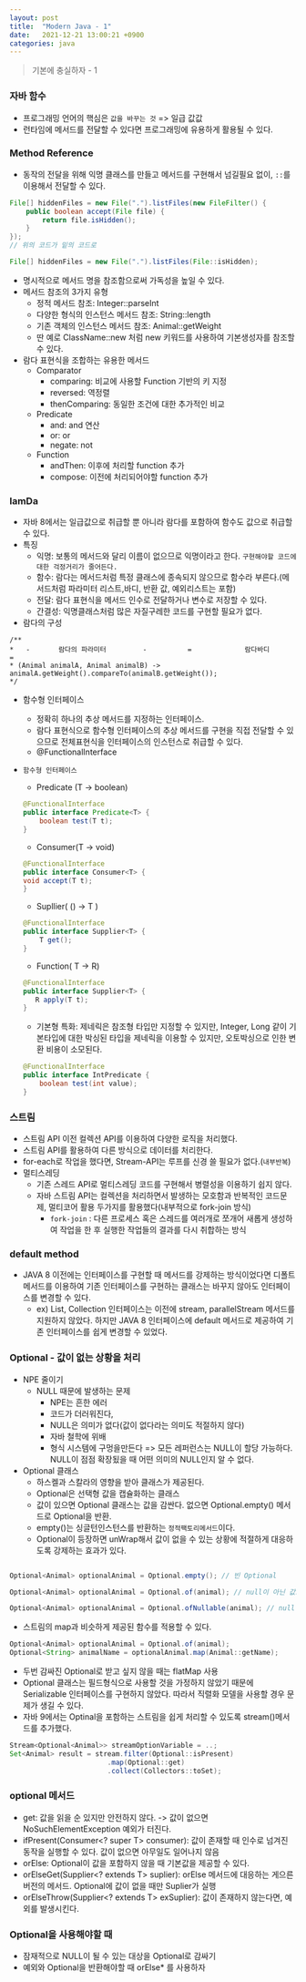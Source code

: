 ```yaml
---
layout: post
title:  "Modern Java - 1"
date:   2021-12-21 13:00:21 +0900
categories: java
---
```


> 기본에 충실하자 - 1

### 자바 함수
- 프로그래밍 언어의 핵심은 `값을 바꾸는 것` => 일급 값값
- 런타임에 메서드를 전달할 수 있다면 프로그래밍에 유용하게 활용될 수 있다.

### Method Reference
- 동작의 전달을 위해 익명 클래스를 만들고 메서드를 구현해서 넘길필요 없이, `::`를 이용해서 전달할 수 있다.
```java
File[] hiddenFiles = new File(".").listFiles(new FileFilter() {
    public boolean accept(File file) {
        return file.isHidden();
    }
});
// 위의 코드가 밑의 코드로

File[] hiddenFiles = new File(".").listFiles(File::isHidden);

```

- 명시적으로 메서드 명을 참조함으로써 가독성을 높일 수 있다.
- 메서드 참조의 3가지 유형
    - 정적 메서드 참조: Integer::parseInt
    - 다양한 형식의 인스턴스 메서드 참조: String::length
    - 기존 객체의 인스턴스 메서드 참조: Animal::getWeight
    - 딴 예로 ClassName::new 처럼 new 키워드를 사용하여 기본생성자를 참조할 수 있다.
- 람다 표현식을 조합하는 유용한 메서드
    - Comparator
        - comparing: 비교에 사용할 Function 기반의 키 지정
        - reversed: 역정렬
        - thenComparing: 동일한 조건에 대한 추가적인 비교
    - Predicate
        - and: and 연산
        - or: or
        - negate: not
    - Function
        - andThen: 이후에 처리할 function 추가
        - compose: 이전에 처리되어야할 function 추가

### lamDa

- 자바 8에서는 일급값으로 취급할 뿐 아니라 람다를 포함하여 함수도 값으로 취급할 수 있다.
- 특징
    - 익명: 보통의 메서드와 달리 이름이 없으므로 익명이라고 한다. `구현해야할 코드에 대한 걱정거리가 줄어든다.`
    - 함수: 람다는 메서드처럼 특정 클래스에 종속되지 않으므로 함수라 부른다.(메서드처럼 파라미터 리스트,바디, 반환 값, 예외리스트는 포함)
    - 전달: 람다 표현식을 메서드 인수로 전달하거나 변수로 저장할 수 있다.
    - 간결성: 익명클래스처럼 많은 자질구레한 코드를 구현할 필요가 없다.
- 람다의 구성

```
/**
*   -       람다의 파라미터         -          =             람다바디                =
* (Animal animalA, Animal animalB) -> animalA.getWeight().compareTo(animalB.getWeight());
*/

```
- 함수형 인터페이스
    - 정확히 하나의 추상 메서드를 지정하는 인터페이스.
    - 람다 표현식으로 함수형 인터페이스의 추상 메서드를 구현을 직접 전달할 수 있으므로 전체표현식을 인터페이스의 인스턴스로 취급할 수 있다.
    - @FunctionalInterface

- `함수형 인터페이스` 
    - Predicate (T -> boolean)
    
    ```java
    @FunctionalInterface
    public interface Predicate<T> {
        boolean test(T t);
    }
    ```

    - Consumer(T -> void)
     ```java
    @FunctionalInterface
    public interface Consumer<T> {
	void accept(T t);
    }
    ````

    - Supllier( () -> T )
    ```java
    @FunctionalInterface
    public interface Supplier<T> {
        T get();
    }
    ```

    - Function( T -> R)
     ```java
    @FunctionalInterface
    public interface Supplier<T> {
        R apply(T t);
    }
    ```

    - 기본형 특화: 제네릭은 참조형 타입만 지정할 수 있지만, Integer, Long 같이 기본타입에 대한 박싱된 타입을 제네릭을 이용할 수 있지만, 오토박싱으로 인한 변환 비용이 소모된다.
    ```java
    @FunctionalInterface
    public interface IntPredicate {
        boolean test(int value);
    }
    ```

### 스트림
- 스트림 API 이전 컬렉션 API를 이용하여 다양한 로직을 처리했다.
- 스트림 API를 활용하여 다른 방식으로 데이터를 처리한다.
- for-each로 작업을 했다면, Stream-API는 루프를 신경 쓸 필요가 없다.(`내부반복`)
- 멀티스레딩
    - 기존 스레드 API로 멀티스레딩 코드를 구현해서 병렬성을 이용하기 쉽지 않다.
    - 자바 스트림 API는 컬렉션을 처리하면서 발생하는 모호함과 반복적인 코드문제, 멀티코어 활용 두가지를 활용했다(내부적으로 fork-join 방식)
        - `fork-join` : 다른 프로세스 혹은 스레드를 여러개로 쪼개어 새롭게 생성하여 작업을 한 후 실행한 작업들의 결과를 다시 취합하는 방식

### default method
- JAVA 8 이전에는 인터페이스를 구현할 때 메서드를 강제하는 방식이었다면 디폴트 메서드를 이용하여 기존 인터페이스를 구현하는 클래스는 바꾸지 않아도 인터페이스를 변경할 수 있다.
    - ex) List, Collection 인터페이스는 이전에 stream, parallelStream 메서드를 지원하지 않았다. 하지만 JAVA 8 인터페이스에 default 메서드로 제공하여 기존 인터페이스를 쉽게 변경할 수 있었다.



### Optional - 값이 없는 상황을 처리
- NPE 줄이기
    - NULL 때문에 발생하는 문제
        - NPE는 흔한 에러
        - 코드가 더러워진다,
        - NULL은 의미가 없다(값이 없다라는 의미도 적절하지 않다)
        - 자바 철학에 위배
        - 형식 시스템에 구멍을만든다 => 모든 레퍼런스는 NULL이 할당 가능하다. NULL이 점점 확장됬을 때 어떤 의미의 NULL인지 알 수 없다.
- Optional 클래스
    - 하스켈과 스칼라의 영향을 받아 클래스가 제공된다.
    - Optional은 선택형 값을 캡슐화하는 클래스
    - 값이 있으면 Optional 클래스는 값을 감싼다. 없으면 Optional.empty() 메서드로 Optional을 반환.
    - empty()는 싱글턴인스턴스를 반환하는 `정적팩토리메서드`이다.
    - Optional이 등장하면 unWrap해서 값이 없을 수 있는 상황에 적절하게 대응하도록 강제하는 효과가 있다.

```java

Optional<Animal> optionalAnimal = Optional.empty(); // 빈 Optional

Optional<Animal> optionalAnimal = Optional.of(animal); // null이 아닌 값으로 Optional 

Optional<Animal> optionalAnimal = Optional.ofNullable(animal); // null 값을 Optional로 만들기, animal이 null이면 Optional 빈객체가 반환

```

- 스트림의 map과 비슷하게 제공된 함수를 적용할 수 있다. 

```java
Optional<Animal> optionalAnimal = Optional.of(animal); 
Optional<String> animalName = optionalAnimal.map(Animal::getName);
```
 
- 두번 감싸진 Optional로 받고 싶지 않을 때는 flatMap 사용
- Optional 클래스는 필드형식으로 사용할 것을 가정하지 않았기 때문에 Serializable 인터페이스를 구현하지 않았다. 따라서 직렬화 모델을 사용할 경우 문제가 생길 수 있다.
- 자바 9에서는 Optinal을 포함하는 스트림을 쉽게 처리할 수 있도록 stream()메서드를 추가했다.

```java
Stream<Optional<Animal>> streamOptionVariable = ..;
Set<Animal> result = stream.filter(Optional::isPresent)
                        .map(Optional::get)
                        .collect(Collectors::toSet);

```


### optional 메서드
- get: 값을 읽을 순 있지만 안전하지 않다. -> 값이 없으면 NoSuchElementException 예외가 터진다.
- ifPresent(Consumer<? super T> consumer): 값이 존재할 때 인수로 넘겨진 동작을 실행할 수 있다. 값이 없으면 아무일도 일어나지 않음
- orElse: Optional이 값을 포함하지 않을 때 기본값을 제공할 수 있다.
- orElseGet(Supplier<? extends T> suplier): orElse 메서드에 대응하는 게으른 버전의 메서드. Optional에 값이 없을 때만 Suplier가 실행
- orElseThrow(Supplier<? extends T> exSuplier): 값이 존재하지 않는다면, 예외를 발생시킨다.

### Optional을 사용해야할 때
- 잠재적으로 NULL이 될 수 있는 대상을 Optional로 감싸기
- 예외와 Optional을 반환해야할 때 orElse* 를 사용하자
